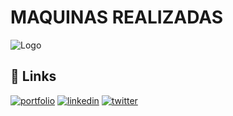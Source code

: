# MAQUINAS REALIZADAS

![Logo](https://th.bing.com/th/id/OIP.fZXLQ9eMOFvVW3Rg3AsL1QAAAA?rs=1&pid=ImgDetMain)



## 🔗 Links
[![portfolio](https://img.shields.io/badge/my_portfolio-000?style=for-the-badge&logo=ko-fi&logoColor=white)](https://github.com/Ezequiel59)
[![linkedin](https://img.shields.io/badge/linkedin-0A66C2?style=for-the-badge&logo=linkedin&logoColor=white)](www.linkedin.com/in/ezequiel-sanchez-4b8a062a7)
[![twitter](https://img.shields.io/badge/twitter-1DA1F2?style=for-the-badge&logo=twitter&logoColor=white)](https://twitter.com/)
